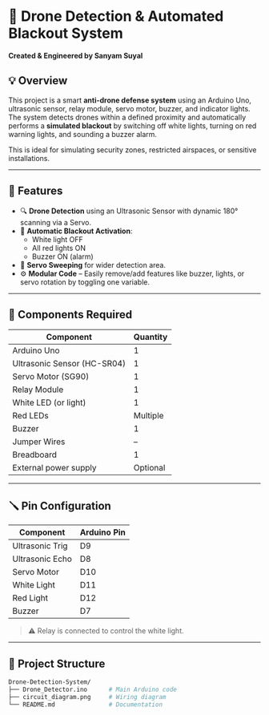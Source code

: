 # 🔴 Drone Detection & Automated Blackout System  
**Created & Engineered by Sanyam Suyal**

## 💡 Overview
This project is a smart **anti-drone defense system** using an Arduino Uno, ultrasonic sensor, relay module, servo motor, buzzer, and indicator lights. The system detects drones within a defined proximity and automatically performs a **simulated blackout** by switching off white lights, turning on red warning lights, and sounding a buzzer alarm.

This is ideal for simulating security zones, restricted airspaces, or sensitive installations.

---

## 🧠 Features

- 🔍 **Drone Detection** using an Ultrasonic Sensor with dynamic 180° scanning via a Servo.
- 🚨 **Automatic Blackout Activation**:
  - White light OFF
  - All red lights ON
  - Buzzer ON (alarm)
- 🔄 **Servo Sweeping** for wider detection area.
- ⚙️ **Modular Code** – Easily remove/add features like buzzer, lights, or servo rotation by toggling one variable.

---

## 🔧 Components Required

| Component             | Quantity |
|-----------------------|----------|
| Arduino Uno           | 1        |
| Ultrasonic Sensor (HC-SR04) | 1  |
| Servo Motor (SG90)    | 1        |
| Relay Module          | 1        |
| White LED (or light)  | 1        |
| Red LEDs              | Multiple |
| Buzzer                | 1        |
| Jumper Wires          | –        |
| Breadboard            | 1        |
| External power supply | Optional |

---

## 🪛 Pin Configuration

| Component       | Arduino Pin |
|-----------------|-------------|
| Ultrasonic Trig | D9          |
| Ultrasonic Echo | D8          |
| Servo Motor     | D10         |
| White Light     | D11         |
| Red Light       | D12         |
| Buzzer          | D7          |

> ⚠️ Relay is connected to control the white light.

---

## 📂 Project Structure

```bash
Drone-Detection-System/
├── Drone_Detector.ino      # Main Arduino code
├── circuit_diagram.png     # Wiring diagram
└── README.md               # Documentation
